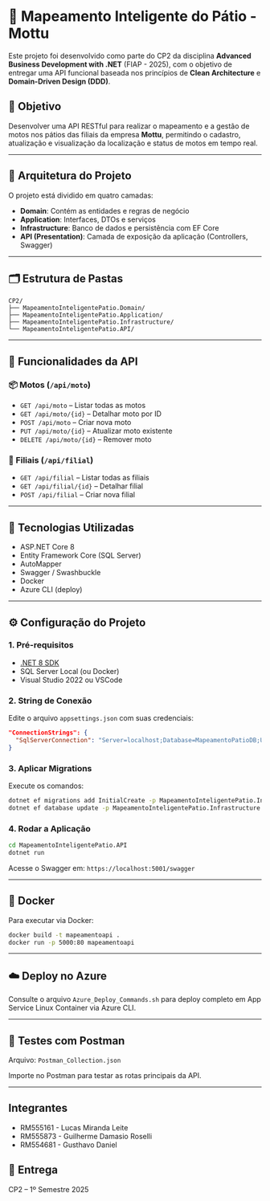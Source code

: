 # 📍 Mapeamento Inteligente do Pátio - Mottu

Este projeto foi desenvolvido como parte do CP2 da disciplina **Advanced Business Development with .NET** (FIAP - 2025), com o objetivo de entregar uma API funcional baseada nos princípios de **Clean Architecture** e **Domain-Driven Design (DDD)**.

## 🎯 Objetivo

Desenvolver uma API RESTful para realizar o mapeamento e a gestão de motos nos pátios das filiais da empresa **Mottu**, permitindo o cadastro, atualização e visualização da localização e status de motos em tempo real.

---

## 🧱 Arquitetura do Projeto

O projeto está dividido em quatro camadas:

- **Domain**: Contém as entidades e regras de negócio
- **Application**: Interfaces, DTOs e serviços
- **Infrastructure**: Banco de dados e persistência com EF Core
- **API (Presentation)**: Camada de exposição da aplicação (Controllers, Swagger)

---

## 🗂️ Estrutura de Pastas

```
CP2/
├── MapeamentoInteligentePatio.Domain/
├── MapeamentoInteligentePatio.Application/
├── MapeamentoInteligentePatio.Infrastructure/
└── MapeamentoInteligentePatio.API/
```

---

## 🧪 Funcionalidades da API

### 📦 Motos (`/api/moto`)
- `GET /api/moto` – Listar todas as motos
- `GET /api/moto/{id}` – Detalhar moto por ID
- `POST /api/moto` – Criar nova moto
- `PUT /api/moto/{id}` – Atualizar moto existente
- `DELETE /api/moto/{id}` – Remover moto

### 🏢 Filiais (`/api/filial`)
- `GET /api/filial` – Listar todas as filiais
- `GET /api/filial/{id}` – Detalhar filial
- `POST /api/filial` – Criar nova filial

---

## 🔗 Tecnologias Utilizadas

- ASP.NET Core 8
- Entity Framework Core (SQL Server)
- AutoMapper
- Swagger / Swashbuckle
- Docker
- Azure CLI (deploy)

---

## ⚙️ Configuração do Projeto

### 1. Pré-requisitos
- [.NET 8 SDK](https://dotnet.microsoft.com/en-us/download/dotnet/8.0)
- SQL Server Local (ou Docker)
- Visual Studio 2022 ou VSCode

### 2. String de Conexão

Edite o arquivo `appsettings.json` com suas credenciais:

```json
"ConnectionStrings": {
  "SqlServerConnection": "Server=localhost;Database=MapeamentoPatioDB;User Id=sa;Password=SuaSenhaForte123;"
}
```

### 3. Aplicar Migrations

Execute os comandos:

```bash
dotnet ef migrations add InitialCreate -p MapeamentoInteligentePatio.Infrastructure -s MapeamentoInteligentePatio.API
dotnet ef database update -p MapeamentoInteligentePatio.Infrastructure -s MapeamentoInteligentePatio.API
```

### 4. Rodar a Aplicação

```bash
cd MapeamentoInteligentePatio.API
dotnet run
```

Acesse o Swagger em: `https://localhost:5001/swagger`

---

## 🐳 Docker

Para executar via Docker:

```bash
docker build -t mapeamentoapi .
docker run -p 5000:80 mapeamentoapi
```

---

## ☁️ Deploy no Azure

Consulte o arquivo `Azure_Deploy_Commands.sh` para deploy completo em App Service Linux Container via Azure CLI.

---

## 📮 Testes com Postman

Arquivo: `Postman_Collection.json`

Importe no Postman para testar as rotas principais da API.

---

## Integrantes
- RM555161 - Lucas Miranda Leite 
- RM555873 - Guilherme Damasio Roselli
- RM554681 - Gusthavo Daniel 



## 📅 Entrega

CP2 – 1º Semestre 2025  
